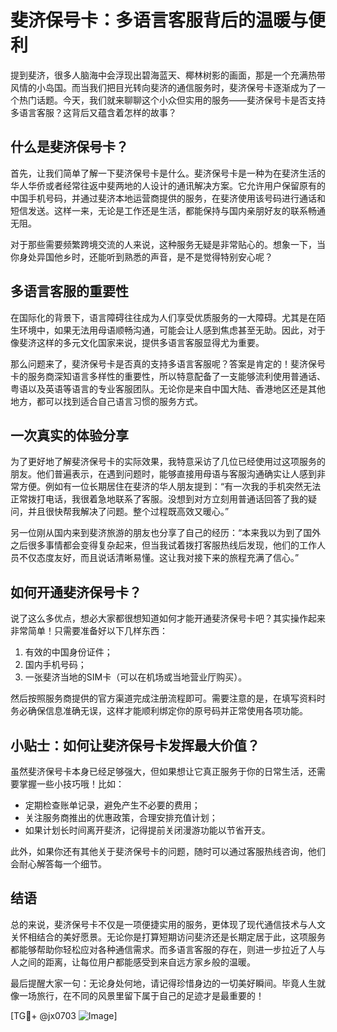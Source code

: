 # 斐济保号卡：多语言客服背后的温暖与便利

提到斐济，很多人脑海中会浮现出碧海蓝天、椰林树影的画面，那是一个充满热带风情的小岛国。而当我们把目光转向斐济的通信服务时，斐济保号卡逐渐成为了一个热门话题。今天，我们就来聊聊这个小众但实用的服务——斐济保号卡是否支持多语言客服？这背后又蕴含着怎样的故事？

## 什么是斐济保号卡？

首先，让我们简单了解一下斐济保号卡是什么。斐济保号卡是一种为在斐济生活的华人华侨或者经常往返中斐两地的人设计的通讯解决方案。它允许用户保留原有的中国手机号码，并通过斐济本地运营商提供的服务，在斐济使用该号码进行通话和短信发送。这样一来，无论是工作还是生活，都能保持与国内亲朋好友的联系畅通无阻。

对于那些需要频繁跨境交流的人来说，这种服务无疑是非常贴心的。想象一下，当你身处异国他乡时，还能听到熟悉的声音，是不是觉得特别安心呢？

## 多语言客服的重要性

在国际化的背景下，语言障碍往往成为人们享受优质服务的一大障碍。尤其是在陌生环境中，如果无法用母语顺畅沟通，可能会让人感到焦虑甚至无助。因此，对于像斐济这样的多元文化国家来说，提供多语言客服显得尤为重要。

那么问题来了，斐济保号卡是否真的支持多语言客服呢？答案是肯定的！斐济保号卡的服务商深知语言多样性的重要性，所以特意配备了一支能够流利使用普通话、粤语以及英语等语言的专业客服团队。无论你是来自中国大陆、香港地区还是其他地方，都可以找到适合自己语言习惯的服务方式。

## 一次真实的体验分享

为了更好地了解斐济保号卡的实际效果，我特意采访了几位已经使用过这项服务的朋友。他们普遍表示，在遇到问题时，能够直接用母语与客服沟通确实让人感到非常方便。例如有一位长期居住在斐济的华人朋友提到：“有一次我的手机突然无法正常拨打电话，我很着急地联系了客服。没想到对方立刻用普通话回答了我的疑问，并且很快帮我解决了问题。整个过程既高效又暖心。”

另一位刚从国内来到斐济旅游的朋友也分享了自己的经历：“本来我以为到了国外之后很多事情都会变得复杂起来，但当我试着拨打客服热线后发现，他们的工作人员不仅态度友好，而且说话清晰易懂。这让我对接下来的旅程充满了信心。”

## 如何开通斐济保号卡？

说了这么多优点，想必大家都很想知道如何才能开通斐济保号卡吧？其实操作起来非常简单！只需要准备好以下几样东西：

1. 有效的中国身份证件；
2. 国内手机号码；
3. 一张斐济当地的SIM卡（可以在机场或当地营业厅购买）。

然后按照服务商提供的官方渠道完成注册流程即可。需要注意的是，在填写资料时务必确保信息准确无误，这样才能顺利绑定你的原号码并正常使用各项功能。

## 小贴士：如何让斐济保号卡发挥最大价值？

虽然斐济保号卡本身已经足够强大，但如果想让它真正服务于你的日常生活，还需要掌握一些小技巧哦！比如：

- 定期检查账单记录，避免产生不必要的费用；
- 关注服务商推出的优惠政策，合理安排充值计划；
- 如果计划长时间离开斐济，记得提前关闭漫游功能以节省开支。

此外，如果你还有其他关于斐济保号卡的问题，随时可以通过客服热线咨询，他们会耐心解答每一个细节。

## 结语

总的来说，斐济保号卡不仅是一项便捷实用的服务，更体现了现代通信技术与人文关怀相结合的美好愿景。无论你是打算短期访问斐济还是长期定居于此，这项服务都能够帮助你轻松应对各种通信需求。而多语言客服的存在，则进一步拉近了人与人之间的距离，让每位用户都能感受到来自远方家乡般的温暖。

最后提醒大家一句：无论身处何地，请记得珍惜身边的一切美好瞬间。毕竟人生就像一场旅行，在不同的风景里留下属于自己的足迹才是最重要的！

[TG💪+ @jx0703 ![Image](https://github.com/user-attachments/assets/dbca1d08-cadb-493c-b0ec-ad6f7a83f270)]
